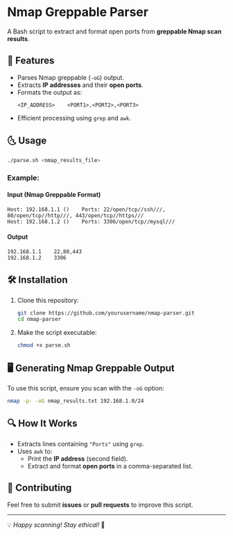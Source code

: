 # Nmap Greppable Parser

A Bash script to extract and format open ports from **greppable Nmap scan results**.

## 📌 Features
- Parses Nmap greppable (`-oG`) output.
- Extracts **IP addresses** and their **open ports**.
- Formats the output as:  
  ```
  <IP_ADDRESS>    <PORT1>,<PORT2>,<PORT3>
  ```
- Efficient processing using `grep` and `awk`.

## 🌜 Usage
```bash
./parse.sh <nmap_results_file>
```

### Example:
#### **Input (Nmap Greppable Format)**
```
Host: 192.168.1.1 ()    Ports: 22/open/tcp//ssh///, 80/open/tcp//http///, 443/open/tcp//https///
Host: 192.168.1.2 ()    Ports: 3306/open/tcp//mysql///
```

#### **Output**
```
192.168.1.1    22,80,443
192.168.1.2    3306
```

## 🛠️ Installation
1. Clone this repository:
   ```bash
   git clone https://github.com/yourusername/nmap-parser.git
   cd nmap-parser
   ```
2. Make the script executable:
   ```bash
   chmod +x parse.sh
   ```

## 🖥️ Generating Nmap Greppable Output
To use this script, ensure you scan with the `-oG` option:
```bash
nmap -p- -oG nmap_results.txt 192.168.1.0/24
```

## 🔍 How It Works
- Extracts lines containing `"Ports"` using `grep`.
- Uses `awk` to:
  - Print the **IP address** (second field).
  - Extract and format **open ports** in a comma-separated list.


## 🤝 Contributing
Feel free to submit **issues** or **pull requests** to improve this script.

---

💡 *Happy scanning! Stay ethical!* 🚀

